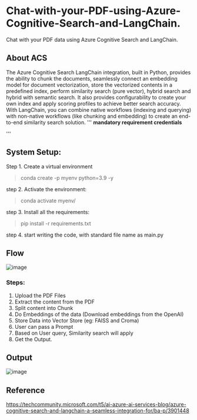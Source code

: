 # Chat-with-your-PDF-using-Azure-Cognitive-Search-and-LangChain.
Chat with your PDF data using Azure Cognitive Search and LangChain.

## <b> About ACS </b>
The Azure Cognitive Search LangChain integration, built in Python, provides the ability to chunk the documents, seamlessly connect an embedding model for document vectorization, store the vectorized contents in a predefined index, perform similarity search (pure vector), hybrid search and hybrid with semantic search. It also provides configurability to create your own index and apply scoring profiles to achieve better search accuracy. With LangChain, you can combine native workflows (indexing and querying) with non-native workflows (like chunking and embedding) to create an end-to-end similarity search solution.
'''
<b> mandatory requirement credentials </b>

'''
## System Setup:
Step 1. Create a virtual environment
  > conda create -p myenv python=3.9 -y

step 2. Activate the environment:
  > conda activate myenv/

step 3. Install all the requirements:
  > pip install -r requirements.txt
 
step 4. start writing the code, with standard file name as main.py

## <b> Flow </b>
![image](https://github.com/Chandrakant817/Chat-with-PDF-using-LangChain/assets/69152112/40d04d29-5a66-4d49-9e85-e84dec172c3b)

### <b> Steps: </b>
1. Upload the PDF Files
2. Extract the content from the PDF
3. Split content into Chunk
4. Do Embeddings of the data (Download embeddings from the OpenAI)
5. Store Data into Vector Store (eg: FAISS and Croma)
6. User can pass a Prompt
7. Based on User query, Similarity search will apply
8. Get the Output.

## <b> Output </b>
![image](https://github.com/Chandrakant817/Chat-with-PDF-using-LangChain/assets/69152112/e203a8a7-0388-418b-b11b-e8e2a18e9d74)

## <b> Reference </b>
https://techcommunity.microsoft.com/t5/ai-azure-ai-services-blog/azure-cognitive-search-and-langchain-a-seamless-integration-for/ba-p/3901448
